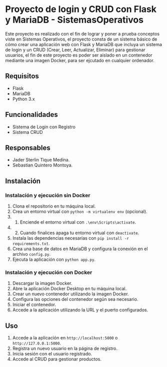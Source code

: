 # Proyecto de login y CRUD con Flask y MariaDB - SistemasOperativos

Este proyecto es realizado con el fin de lograr y poner a prueba conceptos viste en Sistemas Operativos, el proyecto consta de un sistema básico de cómo crear una aplicación web con Flask y MariaDB que incluya un sistema de login y un CRUD (Crear, Leer, Actualizar, Eliminar) para gestionar usuarios, el fin de este proyecto es poder ser aislado en un contenedor mediante una imagen Docker, para ser ejcutado en cualquier ordenador.

## Requisitos

* Flask
* MariaDB
* Python 3.x

## Funcionalidades

* Sistema de Login con Registro
* Sistema CRUD 

## Responsables

* Jader Sterlin Tique Medina.
* Sebastian Quintero Montoya.

## Instalación

### Instalación y ejecución sin Docker

1. Clona el repositorio en tu máquina local.
2. Crea un entorno virtual con `python -m virtualenv env` (opcional).
2. 1. Enciende el entorno virtual con `.\env\Scripts\activate`.
2. 2. Cuando finalices apaga tu entorno virtual con `deactivate`.
3. Instala las dependencias necesarias con `pip install -r requirements.txt`.
4. Crea una base de datos en MariaDB y configura la conexión en el archivo `config.py`.
5. Ejecuta la aplicación con `python app.py`.

### Instalación y ejecución con Docker

1. Descargar la imagen Docker.
2. Abre la aplicación Docker Desktop en tu máquina local.
3. Crear un nuevo contenedor utilizando la imagen Docker.
4. Configura las opciones del contenedor según sea necesario. 
5. Iniciar el contenedor.
6. Accede a la aplicación utilizando la URL y el puerto configurados. 


## Uso

1. Accede a la aplicación en `http://localhost:5000` o `http://127.0.0.1:5000`.
2. Registra un nuevo usuario en la página de registro.
3. Inicia sesión con el usuario registrado.
4. Accede al CRUD para gestionar productos.
